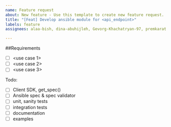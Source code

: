 ```yaml
---
name: Feature request
about: New feature - Use this template to create new feature request.
title: "[Feat] Develop ansible module for <api_endpoint>"
labels: feature
assignees: alaa-bish, dina-abuhijleh, Gevorg-Khachatryan-97, premkarat

---
```


##Requirements
- [ ] <use case 1>
- [ ] <use case 2>
- [ ] <use case 3>

Todo:
- [ ] Client SDK, get_spec()
- [ ] Ansible spec & spec validator
- [ ] unit, sanity tests
- [ ] integration tests
- [ ] documentation
- [ ] examples
